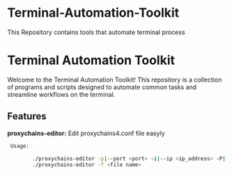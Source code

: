 # Terminal-Automation-Toolkit
This Repository contains tools that automate terminal process

# Terminal Automation Toolkit

Welcome to the Terminal Automation Toolkit! This repository is a collection of programs and scripts designed to automate common tasks and streamline workflows on the terminal. 

## Features

 **proxychains-editor:** Edit proxychains4.conf file easyly
 
```bash        
 Usage:

        ./proxychains-editor -p|--port <port> -i|--ip <ip_address> -P|--protocol <protocol> [-h|--help]
        ./proxychains-editor -f <file name>
```
  

        

